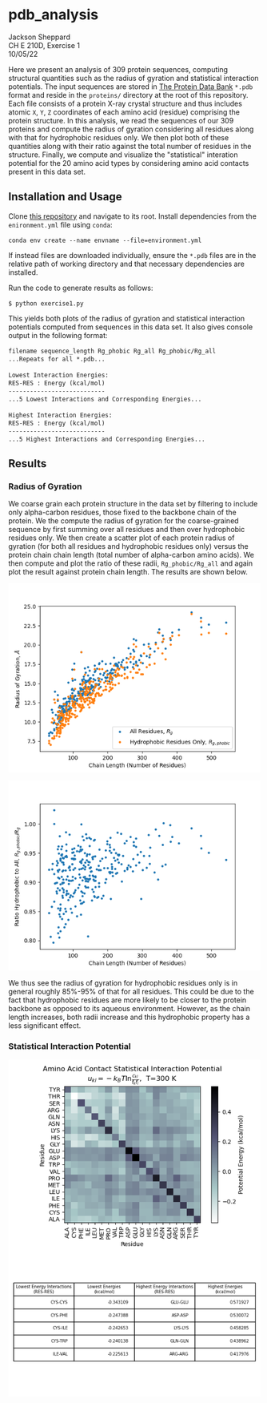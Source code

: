# pdb_analysis

Jackson Sheppard\
CH E 210D, Exercise 1\
10/05/22

Here we present an analysis of 309 protein sequences, computing structural
quantities such as the radius of gyration and statistical interaction
potentials. The input sequences are stored in
[The Protein Data Bank](https://www.rcsb.org/) `*.pdb` format and reside in the
`proteins/` directory at the root of this repository. Each file consists of
a protein X-ray crystal structure and thus includes atomic `X`, `Y`, `Z`
coordinates of each amino acid (residue) comprising the protein structure. In
this analysis, we read the sequences of our 309 proteins and compute the
radius of gyration considering all residues along with that for hydrophobic
residues only. We then plot both of these quantities along with their ratio
against the total number of residues in the structure. Finally, we compute and
visualize the "statistical" interation potential for the 20 amino acid types
by considering amino acid contacts present in this data set.

## Installation and Usage
Clone [this repository](https://github.com/jsheppard95/pdb_analysis) and
navigate to its root. Install dependencies from the `enironment.yml` file
using `conda`:

```
conda env create --name envname --file=environment.yml
```

If instead files are downloaded individually, ensure the `*.pdb` files are in
the relative path of working directory and that necessary dependencies are
installed.

Run the code to generate results as follows:

```
$ python exercise1.py
```

This yields both plots of the radius of gyration and statistical interaction
potentials computed from sequences in this data set. It also gives
console output in the following format:

```
filename sequence_length Rg_phobic Rg_all Rg_phobic/Rg_all
...Repeats for all *.pdb...

Lowest Interaction Energies:
RES-RES : Energy (kcal/mol)
---------------------------
...5 Lowest Interactions and Corresponding Energies...

Highest Interaction Energies:
RES-RES : Energy (kcal/mol)
---------------------------
...5 Highest Interactions and Corresponding Energies...
```

## Results
### Radius of Gyration
We coarse grain each protein structure in the data set by filtering to include
only alpha-carbon residues, those fixed to the backbone chain of the protein.
We the compute the radius of gyration for the coarse-grained sequence by first
summing over all residues and then over hydrophobic residues only. We then
create a scatter plot of each protein radius of gyration (for both all
residues and hydrophobic residues only) versus the protein chain chain length
(total number of alpha-carbon amino acids). We then compute and plot the ratio
of these radii, `Rg_phobic/Rg_all` and again plot the result against protein
chain length. The results are shown below.

![Rg_length](output/Rg_length.png)

![Rg_ratio_length](output/Rg_ratio_length.png)

We thus see the radius of gyration for hydrophobic residues only is in general
roughly 85%-95% of that for all residues. This could be due to the fact that
hydrophobic residues are more likely to be closer to the protein backbone as
opposed to its aqueous environment. However, as the chain length increases,
both radii increase and this hydrophobic property has a less significant
effect.

### Statistical Interaction Potential
![contact_potential](output/contact_potential.png)